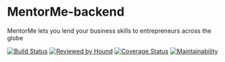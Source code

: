 # MentorMe-backend
MentorMe lets you lend your business skills to entrepreneurs across the globe

[![Build Status](https://travis-ci.com/GerrardE/MentorMe-backend.svg?branch=develop)](https://travis-ci.com/GerrardE/MentorMe-backend) [![Reviewed by Hound](https://img.shields.io/badge/Reviewed_by-Hound-8E64B0.svg)](https://houndci.com) [![Coverage Status](https://coveralls.io/repos/github/GerrardE/MentorMe-backend/badge.svg?branch=develop)](https://coveralls.io/github/GerrardE/MentorMe-backend?branch=develop) [![Maintainability](https://api.codeclimate.com/v1/badges/74073ef198767f55f0f0/maintainability)](https://codeclimate.com/github/GerrardE/MentorMe-backend/maintainability)